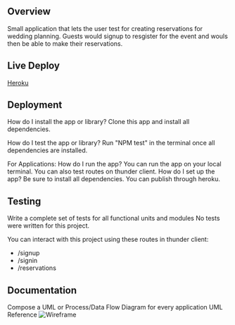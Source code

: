## Overview

Small application that lets the user test for creating reservations for wedding planning. Guests would signup to resgister for the event and wouls then be able to make their reservations.

## Live Deploy

[Heroku](https://WeddingCrashers.herokuapp.com/)

## Deployment

How do I install the app or library?
Clone this app and install all dependencies.

How do I test the app or library?
Run "NPM test" in the terminal once all dependencies are installed.

For Applications:
How do I run the app?
You can run the app on your local terminal.
You can also test routes on thunder client.
How do I set up the app?
Be sure to install all dependencies. You can publish through heroku.

## Testing

Write a complete set of tests for all functional units and modules
No tests were written for this project.

You can interact with this project using these routes in thunder client:

- /signup
- /signin
- /reservations

## Documentation

Compose a UML or Process/Data Flow Diagram for every application
UML Reference
![Wireframe](./images/Lab09-UML.jpeg)

